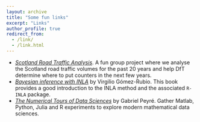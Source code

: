 ```yaml
---
layout: archive
title: "Some fun links"
excerpt: "Links"
author_profile: true
redirect_from: 
  - /link/
  - /link.html
---
```


- [*Scotland Road Traffic Analysis*](https://nbviewer.jupyter.org/github/grantaire08/analysis-of-road-traffic-data/blob/main/project-2-report.ipynb). A fun group project where we analyse the Scotland road traffic volumes for the past 20 years and help DfT determine where to put counters in the next few years.
- [*Bayesian inference with INLA*](https://becarioprecario.bitbucket.io/inla-gitbook/) by Virgilio Gómez-Rubio. This book provides a good introduction to the INLA method and the associated `R-INLA` package.
- [*The Numerical Tours of Data Sciences*](http://www.numerical-tours.com/) by Gabriel Peyré. Gather Matlab, Python, Julia and R experiments to explore modern mathematical data sciences.
